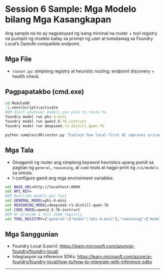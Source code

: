 <!--
CO_OP_TRANSLATOR_METADATA:
{
  "original_hash": "d28c8fdf6c32d02120403c7b4526392b",
  "translation_date": "2025-09-22T22:41:21+00:00",
  "source_file": "Module08/samples/06/README.md",
  "language_code": "tl"
}
-->
# Session 6 Sample: Mga Modelo bilang Mga Kasangkapan

Ang sample na ito ay nagpatupad ng isang minimal na router + tool registry na pumipili ng modelo batay sa prompt ng user at tumatawag sa Foundry Local’s OpenAI-compatible endpoint.

## Mga File
- `router.py`: simpleng registry at heuristic routing; endpoint discovery + health check.

## Pagpapatakbo (cmd.exe)
```cmd
cd Module08
.\.venv\Scripts\activate
REM Start whatever models you plan to route to
foundry model run phi-4-mini
foundry model run qwen2.5-7b-instruct
foundry model run deepseek-r1-distill-qwen-7b

python samples\06\router.py "Explain how local-first AI improves privacy in two sentences."
```

## Mga Tala
- Ginagamit ng router ang simpleng keyword heuristics upang pumili sa pagitan ng `general`, `reasoning`, at `code` tools at nagpi-print ng `/v1/models` sa simula.
- I-configure gamit ang mga environment variables:
```cmd
set BASE_URL=http://localhost:8000
set API_KEY=
REM Override models per tool
set GENERAL_MODEL=phi-4-mini
set REASONING_MODEL=deepseek-r1-distill-qwen-7b
set CODE_MODEL=qwen2.5-7b-instruct
REM Or provide a full JSON registry
set TOOL_REGISTRY={"general":{"model":"phi-4-mini"},"reasoning":{"model":"deepseek-r1-distill-qwen-7b"},"code":{"model":"qwen2.5-7b-instruct"}}
```

## Mga Sanggunian
- Foundry Local (Learn): https://learn.microsoft.com/azure/ai-foundry/foundry-local/
- Integrasyon sa inference SDKs: https://learn.microsoft.com/azure/ai-foundry/foundry-local/how-to/how-to-integrate-with-inference-sdks

---

